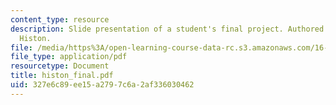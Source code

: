 ```yaml
---
content_type: resource
description: Slide presentation of a student's final project. Authored by Jonathan
  Histon.
file: /media/https%3A/open-learning-course-data-rc.s3.amazonaws.com/16-422-human-supervisory-control-of-automated-systems-spring-2004/327e6c89ee15a2797c6a2af336030462_histon_final.pdf
file_type: application/pdf
resourcetype: Document
title: histon_final.pdf
uid: 327e6c89-ee15-a279-7c6a-2af336030462
---
```

